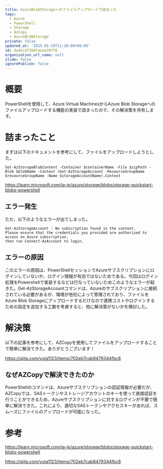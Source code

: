 ```yaml
---
title: AzureBlobStorageへのファイルアップロードで詰まった
tags:
  - Azure
  - PowerShell
  - Storage
  - AzCopy
  - AzureBLOBStorage
private: false
updated_at: '2025-01-19T11:10:09+09:00'
id: 4a4ecdf1b9faaae20776
organization_url_name: null
slide: false
ignorePublish: false
---
```


# 概要
PowerShellを使用して、Azure Virtual MachinesからAzure Blob Storageへのファイルアップロードする機能の実装で詰まったので、その解決策を共有します。


# 詰まったこと

まずは以下のドキュメントを参考にして、ファイルをアップロードしようとした。
```
Set-AzStorageBlobContent -Container $containerName -File $zipPath -Blob $blobName -Context (Get-AzStorageAccount -ResourceGroupName $resourceGroupName -Name $storageAccountName).Context
```
https://learn.microsoft.com/ja-jp/azure/storage/blobs/storage-quickstart-blobs-powershell

## エラー発生
ただ、以下のようなエラーが出てしまった。
```
Get-AzStorageAccount : No subscription found in the context.  
Please ensure that the credentials you provided are authorized to access an Azure subscription, 
then run Connect-AzAccount to login.
```

## エラーの原因
このエラーの原因は、PowerShellセッションでAzureサブスクリプションにログインしていないか、ログイン情報が有効ではないためである。今回はログイン処理をPowershellで実装するなどは行なっていないためこのようなエラーが起きた。Get-AzStorageAccountコマンドは、Azureのサブスクリプションに接続されている必要があるが、環境が他社によって管理されており、ファイルをAzure Blob Storageにアップロードするだけなので連携コストやログインするための設定を追加する工数を考慮すると、他に解決策がないかを検討した。

# 解決策
以下の記事を参考にして、AZCopyを使用してファイルをアップロードすることで簡単に解決できた。ありがとうございます！

https://qiita.com/yuta1123/items/702eb7cab8479344fbc8

## なぜAZCopyで解決できたのか
PowerShellのコマンドは、Azureサブスクリプションの認証情報が必要だが、AZCopyでは、SASトークンやストレージアカウントのキーを使って直接認証を行うことができるため、Azureサブスクリプションに対するログインが不要で簡単に解決できた。これにより、適切なSASトークンやアクセスキーがあれば、スムーズにファイルのアップロードが可能になった。


# 参考

https://learn.microsoft.com/ja-jp/azure/storage/blobs/storage-quickstart-blobs-powershell

https://qiita.com/yuta1123/items/702eb7cab8479344fbc8
